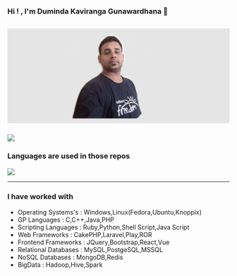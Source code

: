 ### Hi ! , I'm Duminda Kaviranga Gunawardhana 👋

## [![kaviranga's header](https://github.com/kaviranga/kaviranga/blob/main/images/edited_header.png)](https://github.com/kaviranga/kaviranga/)

<img align="center" src="https://github-readme-stats.vercel.app/api?username=kaviranga&theme=vue&show_icons=true" />

### Languages are used in those repos

<img align="center" src="https://github-readme-stats.vercel.app/api/top-langs/?username=kaviranga&layout=compact&theme=vue&show_icons=true" />

------------------------------

### I have worked with
- Operating Systems's : Windows,Linux(Fedora,Ubuntu,Knoppix)
- GP Languages : C,C++,Java,PHP
- Scripting Languages : Ruby,Python,Shell Script,Java Script
- Web Frameworks : CakePHP,Laravel,Play,ROR
- Frontend Frameworks : JQuery,Bootstrap,React,Vue
- Relational Databases : MySQL,PostgeSQL,MSSQL
- NoSQL Databases : MongoDB,Redis
- BigData : Hadoop,Hive,Spark



<!--
**kaviranga/kaviranga** is a ✨ _special_ ✨ repository because its `README.md` (this file) appears on your GitHub profile.

Here are some ideas to get you started:

- 🔭 I’m currently working on ...
- 🌱 I’m currently learning ...
- 👯 I’m looking to collaborate on ...
- 🤔 I’m looking for help with ...
- 💬 Ask me about ...
- 📫 How to reach me: ...
- 😄 Pronouns: ...
- ⚡ Fun fact: ...
-->
